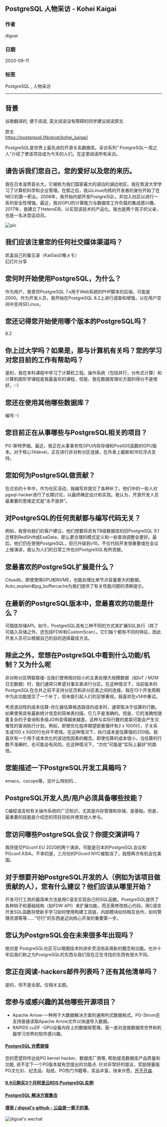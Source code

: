## PostgreSQL 人物采访 - Kohei Kaigai                         
                                                    
### 作者                                                    
digoal                                                    
                                                    
### 日期                                                    
2020-09-11                                                    
                                                    
### 标签                                                    
PostgreSQL , 人物采访                                          
                                                    
----                                                    
                                                    
## 背景      
谷歌翻译的, 便于阅读, 英文阅读没有障碍的同学建议阅读原文.        
     
原文                                                 
https://postgresql.life/post/kohei_kaigai/          
                                        
PostgreSQL是世界上最先进的开源关系数据库。采访系列“ PostgreSQL一周之人”介绍了使该项目成为今天的人们。在这里阅读所有采访。                                        
                            
## 请告诉我们您自己，您的爱好以及您的来历。    
我在日本滋贺县长大。它被称为我们国家最大的湖泊的湖边地区。我在筑波大学学习了计算机科学和企业管理。在那之后，我以Linux内核的开发者的身份开始了在NEC的第一职业。2006年，我开始内部开发PostgreSQL，并加入社区以进行一系列安全性增强。最近，我对GPU的计算能力与数据库工作负载的集成感兴趣。2017年，我建立了HeteroDB，以实现该技术的产品化。我也是两个孩子的父亲，也是一名冰壶运动员。    
                    
![pic](https://postgresql.life/images/posts/kohei_kaigai_400.jpg)                            
              
## 我们应该注意您的任何社交媒体渠道吗？    
凯盖自己的备忘录（KaiGaiの俺メモ）    
幻灯片分享    
## 您何时开始使用PostgreSQL，为什么？    
作为用户，我曾将PostgreSQL 7.x用于Web系统的PHP脚本的后端，可能是2000。作为开发人员，我开始在PostgreSQL 8.2上进行调查和增强，以在用户空间中支持SELinux。    
    
## 您还记得您开始使用哪个版本的PostgreSQL吗？    
8.2    
    
## 你上过大学吗？如果是，那与计算机有关吗？您的学习对您目前的工作有帮助吗？    
是的，我在本科课程中学习了计算机工程。操作系统（包括并行，分布式计算）和计算机图形学课程是我最喜欢的课程，但是，我在数据库理论方面的得分不是很好。:-)    
    
## 您还在使用其他哪些数据库？    
编号:-)    
    
## 您目前正在从事哪些与PostgreSQL相关的项目？    
PG-斯特罗姆。最近，我正在从事事务性GPU内存存储和PostGIS函数的GPU版本。对于核心14devel，正在进行非对称分区连接，在外表上截断和16位浮点支持。    
    
## 您如何为PostgreSQL做贡献？    
在过去的十年中，作为社区活动，我编写并提交了各种补丁。他们中的一些人对pgsql-hacker进行了长期讨论，以最终确定设计和实现。我认为，开源开发人员最重要的思维定式是“永不放弃”。    
    
## 对PostgreSQL的任何贡献都与编写代码无关？    
例如，我曾向我们的客户建议，他们想要将具有TB级数据库的旧PostgreSQL 9.1迁移到RedShift或ExaData，那么更合理的模式定义和一些查询调整会更好。最后，他们仍在使用PostgreSQL，但已升级到v10。不仅代码开发很重要或在会议上做演讲，我认为人们的日常工作也对PostgreSQL有所贡献。    
    
## 您最喜欢的PostgreSQL扩展是什么？    
Citusdb，即使使用GPU和NVME，也能处理比单节点容量更大的数据。Auto_explain和pg_buffercache为我们提供了有关性能问题的清晰提示。    
    
## 在最新的PostgreSQL版本中，您最喜欢的功能是什么？    
可插拔存储API。如今，PostgreSQL具有三种不同的方式来扩展SQL执行（除了可插入存储之外，还包括FDW和CustomScan）。它们每个都有不同的特征，因此开发人员可以根据自己的目的选择最佳方法。    
    
## 除此之外，您想在PostgreSQL中看到什么功能/机制？又为什么呢    
非对称分区明智联接-当我们使用相对较小的主表处理大规模数据（如IoT / M2M日志数据）时，我们通常只希望对事实表进行分区。在这种情况下，当前版本的PostgreSQL在合并之前不支持分区页和非分区表之间的连接。我在13个开发周期中为此功能提交了一个补丁，但未能引起人们的足够重视。我喜欢在v14中重试。    
    
考虑波动性的成本估算-优化器估算候选路径的成本时，通常取决于估算的行数。如果使用具有最新统计信息的简单表扫描，它几乎是准确的。但是，它的准确性随着复杂的子查询和多级JOIN变得越来越差。这种与实际行数的差距可能会产生灾难性的查询执行计划。例如，即使优化程序期望嵌套循环有2 x 1000行，子关系生成100 x 5000行也并不奇怪。在这种情况下，执行成本是估算值的250倍。我喜欢有一个用于成本优化的波动性因素的概念。即使估算的成本很小，当估算的行数不准确时，也可能会有风险。在这种情况下，“次优”可能是“实际上最好”的路径。    
    
## 您能描述一下PostgreSQL开发工具箱吗？    
emacs，cscope等。没什么特别的…    
    
## PostgreSQL开发人员/用户必须具备哪些技能？    
C编程语言和有关操作系统的广泛知识，尤其是内存管理和存储，是基础。但是，最重要的技能是介绍您的项目目标并使其他人参与。    
    
## 您访问哪些PostgreSQL会议？你提交演讲吗？    
我将提交PGconf.EU 2020的两个演讲。可能是日本的PostgreSQL会议和PGconf.ASIA。不幸的是，三月份的PGconf.NYC被取消了。我想再次有机会在美国。    
    
## 对于想要开始PostgreSQL开发的人（例如为该项目做贡献的人），您有什么建议？他们应该从哪里开始？    
开发可行工具的最简单方法是用C语言实现自己的SQL函数。PostgreSQL提供了各种钩子和基础结构（如FDW API）来扩展功能，而无需修改核心代码。用C语言开发SQL函数将使新手学习如何使用构建工具链，内部模块如何相互协作，如何管理资源等等……“可行”的东西是迈向核心开发的重要第一步。    
    
## 您认为PostgreSQL会在未来很多年出现吗？    
绝对是 PostgreSQL社区可以根据技术的进步灵活地采用新的概念和功能。也许十年后我们称之为PostgreSQL的东西与我们现在正在寻找的东西有很大不同。    
    
## 您正在阅读-hackers邮件列表吗？还有其他清单吗？    
是的，但不是全部。仅相关主题。    
    
## 您参与或感兴趣的其他哪些开源项目？    
- Apache Arrow-一种用于大数据解决方案的通用列式数据格式。PG-Strom还支持直接读取Apache Arrow文件以快速导入数据。    
- RAPIDS cuDF -GPU设备内存上的数据帧管理。我一直对连接数据库世界和机器学习世界的软件感兴趣。    
  
#### [PostgreSQL 许愿链接](https://github.com/digoal/blog/issues/76 "269ac3d1c492e938c0191101c7238216")
您的愿望将传达给PG kernel hacker、数据库厂商等, 帮助提高数据库产品质量和功能, 说不定下一个PG版本就有您提出的功能点. 针对非常好的提议，奖励限量版PG文化衫、纪念品、贴纸、PG热门书籍等，奖品丰富，快来许愿。[开不开森](https://github.com/digoal/blog/issues/76 "269ac3d1c492e938c0191101c7238216").  
  
  
#### [9.9元购买3个月阿里云RDS PostgreSQL实例](https://www.aliyun.com/database/postgresqlactivity "57258f76c37864c6e6d23383d05714ea")
  
  
#### [PostgreSQL 解决方案集合](https://yq.aliyun.com/topic/118 "40cff096e9ed7122c512b35d8561d9c8")
  
  
#### [德哥 / digoal's github - 公益是一辈子的事.](https://github.com/digoal/blog/blob/master/README.md "22709685feb7cab07d30f30387f0a9ae")
  
  
![digoal's wechat](../pic/digoal_weixin.jpg "f7ad92eeba24523fd47a6e1a0e691b59")
  
